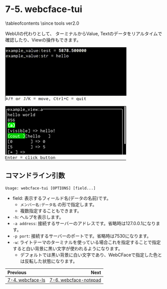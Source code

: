# 7-5. webcface-tui

\tableofcontents
\since tools ver2.0

WebUIの代わりとして、
ターミナルからValue, Textのデータをリアルタイムで確認したり、Viewの操作もできます。

![tui_value](https://github.com/na-trium-144/webcface/raw/main/docs/images/tui_value.gif)

![tui_view](https://github.com/na-trium-144/webcface/raw/main/docs/images/tui_view.png)

## コマンドライン引数
```
Usage: webcface-tui [OPTIONS] [field...]
```
* field: 表示するフィールド名(データの名前)です。
    * `メンバー名:データ名` の形で指定します。
    * 複数指定することもできます。
* `-h`: ヘルプを表示します。
* `-a address`: 接続するサーバーのアドレスです。省略時は127.0.0.1になります。
* `-p port`: 接続するサーバーのポートです。省略時は7530になります。
* `-w`: ライトテーマのターミナルを使っている場合これを指定することで指定すると白い背景に黒い文字が使われるようになります。
    * デフォルトでは黒い背景に白い文字であり、WebCFaceで指定した色とは反転した状態になります。

<div class="section_buttons">

| Previous |     Next |
|:---------|---------:|
| [7-4. webcface-ls](74_ls.md) | [7-6. webcface-notepad](76_notepad.md) |

</div>
